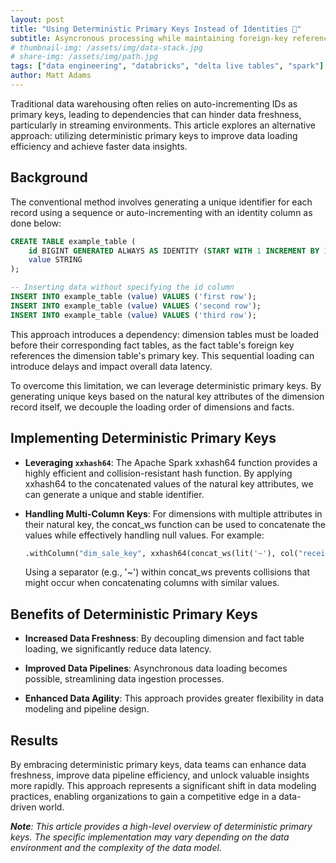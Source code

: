 ```yaml
---
layout: post
title: "Using Deterministic Primary Keys Instead of Identities 🔑"
subtitle: Asyncronous processing while maintaining foreign-key references in Kimball data modeling
# thumbnail-img: /assets/img/data-stack.jpg
# share-img: /assets/img/path.jpg
tags: ["data engineering", "databricks", "delta live tables", "spark"]
author: Matt Adams
---
```


Traditional data warehousing often relies on auto-incrementing IDs as primary keys, leading to dependencies that can hinder data freshness, particularly in streaming environments. This article explores an alternative approach: utilizing deterministic primary keys to improve data loading efficiency and achieve faster data insights.


## Background 

The conventional method involves generating a unique identifier for each record using a sequence or auto-incrementing with an identity column as done below:

```sql
CREATE TABLE example_table (
    id BIGINT GENERATED ALWAYS AS IDENTITY (START WITH 1 INCREMENT BY 1),
    value STRING
);

-- Inserting data without specifying the id column
INSERT INTO example_table (value) VALUES ('first row');
INSERT INTO example_table (value) VALUES ('second row');
INSERT INTO example_table (value) VALUES ('third row');
```

This approach introduces a dependency: dimension tables must be loaded before their corresponding fact tables, as the fact table's foreign key references the dimension table's primary key. This sequential loading can introduce delays and impact overall data latency.


To overcome this limitation, we can leverage deterministic primary keys. By generating unique keys based on the natural key attributes of the dimension record itself, we decouple the loading order of dimensions and facts.


## Implementing Deterministic Primary Keys

- **Leveraging `xxhash64`**: The Apache Spark xxhash64 function provides a highly efficient and collision-resistant hash function. By applying xxhash64 to the concatenated values of the natural key attributes, we can generate a unique and stable identifier.

- **Handling Multi-Column Keys**: For dimensions with multiple attributes in their natural key, the concat_ws function can be used to concatenate the values while effectively handling null values. For example:

    ```Python
    .withColumn("dim_sale_key", xxhash64(concat_ws(lit('~'), col("receipt_source_key"), col("store_source_key"), col("sale_type")))) 
    ```

    Using a separator (e.g., '~') within concat_ws prevents collisions that might occur when concatenating columns with similar values.

## Benefits of Deterministic Primary Keys

- **Increased Data Freshness**: By decoupling dimension and fact table loading, we significantly reduce data latency.

- **Improved Data Pipelines**: Asynchronous data loading becomes possible, streamlining data ingestion processes.

- **Enhanced Data Agility**: This approach provides greater flexibility in data modeling and pipeline design.


## Results

By embracing deterministic primary keys, data teams can enhance data freshness, improve data pipeline efficiency, and unlock valuable insights more rapidly. This approach represents a significant shift in data modeling practices, enabling organizations to gain a competitive edge in a data-driven world.

_**Note**: This article provides a high-level overview of deterministic primary keys. The specific implementation may vary depending on the data environment and the complexity of the data model._
